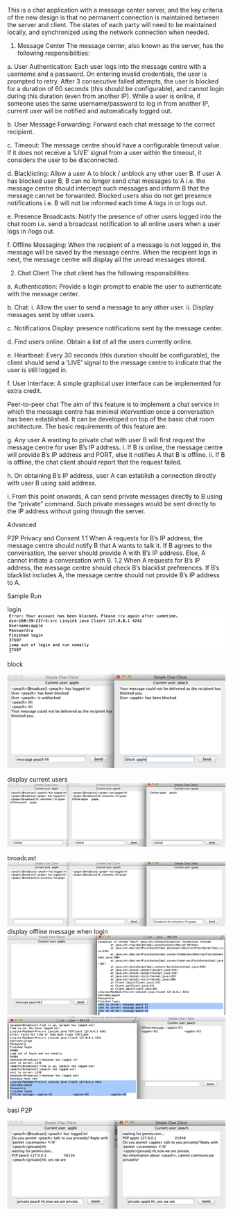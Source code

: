 This is a chat application with a message center server, and the key criteria of the new design is that no permanent connection is maintained between the server and client. The states of each party will need to be maintained locally, and synchronized using the network connection when needed.

1. Message Center
The message center, also known as the server, has the following responsibilities:

a. User Authentication: 
Each user logs into the message centre with a username and a password. On entering invalid credentials, the user is prompted to retry. After 3 consecutive failed attempts, the user is blocked for a duration of 60 seconds (this should be configurable), and cannot login during this duration (even from another IP). While a user is online, if someone uses the same username/password to log in from another IP, current user will be notified and automatically logged out.

b. User Message Forwarding: 
Forward each chat message to the correct recipient.

c. Timeout:
The message centre should have a configurable timeout value. If it does not receive a ‘LIVE’ signal from a user within the timeout, it considers the user to be disconnected.

d. Blacklisting:
Allow a user A to block / unblock any other user B. If user A has blocked user B, B can no longer send chat messages to A i.e. the message centre should intercept such messages and inform B that the message cannot be forwarded. Blocked users also do not get presence notifications i.e. B will not be informed each time A logs in or logs out.

e. Presence Broadcasts:
Notify the presence of other users logged into the chat room i.e. send a broadcast notification to all online users when a user logs in /logs out.

f. Offline Messaging:
When the recipient of a message is not logged in, the message will be saved by the message centre. When the recipient logs in next, the message centre will display all the unread messages stored.




2. Chat Client
The chat client has the following responsibilities:

a. Authentication:
Provide a login prompt to enable the user to authenticate with the message center.

b. Chat:
i. Allow the user to send a message to any other user.
ii. Display messages sent by other users.

c. Notifications Display:
presence notifications sent by the message center.

d. Find users online:
Obtain a list of all the users currently online.

e. Heartbeat:
Every 30 seconds (this duration should be configurable), the client should send a ‘LIVE’ signal to the message centre to indicate that the user is still logged in.

f. User Interface:
A simple graphical user interface can be implemented for extra credit.


Peer-to-peer chat
The aim of this feature is to implement a chat service in which the message centre has minimal intervention once a conversation has been established. It can be developed on top of the basic chat room architecture. The basic requirements of this feature are:

g. Any user A wanting to private chat with user B will first request the message centre for user B’s IP address.
i. If B is online, the message centre will provide B’s IP address and PORT, else it notifies A that B is offline.
ii. If B is offline, the chat client should report that the request failed.

h. On obtaining B’s IP address, user A can establish a connection directly with user B using said address.

i. From this point onwards, A can send private messages directly to B using the “private” command. Such private messages would be sent directly to the IP address without going through the server.


Advanced

P2P Privacy and Consent
1.1 When A requests for B’s IP address, the message centre should notify B that A wants to talk it. If B agrees to the conversation, the server should provide A with B’s IP address. Else, A cannot initiate a conversation with B.
1.2 When A requests for B’s IP address, the message centre should check B’s blacklist preferences. If B’s blacklist includes A, the message centre should not provide B’s IP address to A.

Sample Run

login
![Alt text](https://raw.githubusercontent.com/LinyinWu/ChatRoom/master/test%20pictures/login.png)

block

![alt tag](https://raw.githubusercontent.com/LinyinWu/ChatRoom/master/test%20pictures/block.png)


display current users
![alt tag](https://raw.githubusercontent.com/LinyinWu/ChatRoom/master/test%20pictures/display%20current%20users.png)

broadcast
![alt tag](https://raw.githubusercontent.com/LinyinWu/ChatRoom/master/test%20pictures/broadcast.png)
display offline message when login
![alt tag](https://raw.githubusercontent.com/LinyinWu/ChatRoom/master/test%20pictures/offlineMsg.png)
![alt tag](https://raw.githubusercontent.com/LinyinWu/ChatRoom/master/test%20pictures/offlineMsg2.png)

basi P2P

![alt tag](https://raw.githubusercontent.com/LinyinWu/ChatRoom/master/test%20pictures/basicP2P.png)

